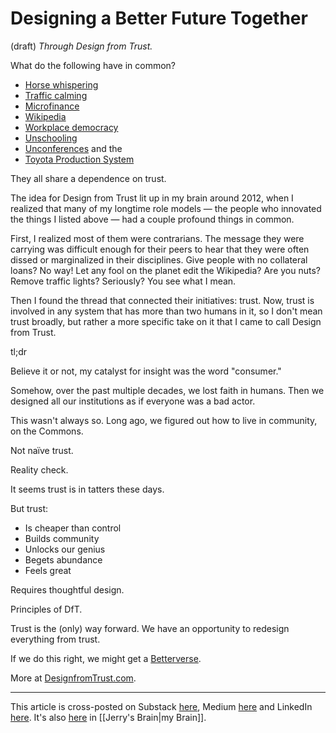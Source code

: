 # Designing a Better Future Together
 (draft) 
*Through Design from Trust.* 

What do the following have in common? 
- [Horse whispering](https://en.wikipedia.org/wiki/Natural_horsemanship) 
- [Traffic calming](https://en.wikipedia.org/wiki/Traffic_calming) 
- [Microfinance](https://en.wikipedia.org/wiki/Microfinance) 
- [Wikipedia](http://www.wikipedia.com) 
- [Workplace democracy](https://en.wikipedia.org/wiki/Workplace_democracy) 
- [Unschooling](https://en.wikipedia.org/wiki/Unschooling) 
- [Unconferences](https://en.wikipedia.org/wiki/Unconference) and the
- [Toyota Production System](https://en.wikipedia.org/wiki/Toyota_Production_System) 

They all share a dependence on trust. 

The idea for Design from Trust lit up in my brain around 2012, when I realized that many of my longtime role models — the people who innovated the things I listed above — had a couple profound things in common. 

First, I realized most of them were contrarians. The message they were carrying was difficult enough for their peers to hear that they were often dissed or marginalized in their disciplines. Give people with no collateral loans? No way! Let any fool on the planet edit the Wikipedia? Are you nuts? Remove traffic lights? Seriously? You see what I mean. 

Then I found the thread that connected their initiatives: trust. Now, trust is involved in any system that has more than two humans in it, so I don't mean trust broadly, but rather a more specific take on it that I came to call Design from Trust. 

tl;dr 

Believe it or not, my catalyst for insight was the word "consumer." 

Somehow, over the past multiple decades, we lost faith in humans. Then we designed all our institutions as if everyone was a bad actor. 

This wasn't always so. Long ago, we figured out how to live in community, on the Commons. 

Not naïve trust. 

Reality check. 

It seems trust is in tatters these days. 

But trust:
- Is cheaper than control 
- Builds community 
- Unlocks our genius 
- Begets abundance 
- Feels great 

Requires thoughtful design. 

Principles of DfT. 

Trust is the (only) way forward. We have an opportunity to redesign everything from trust. 

If we do this right, we might get a [Betterverse](https://www.thebetterverse.org/). 

More at [DesignfromTrust.com](https://www.designfromtrust.com/). 

--- 
This article is cross-posted on Substack [here](), Medium [here]() and LinkedIn [here](). It's also [here]() in [[Jerry's Brain|my Brain]]. 